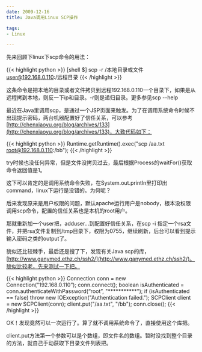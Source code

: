 ```yaml
---
date: 2009-12-16
title: Java调用Linux SCP操作

tags:
- Linux

---
```


先来回顾下linux下scp命令的用法：

{{< highlight python >}}
[shell $] scp -r /本地目录或文件 user@192.168.0.110:/远程目录
{{< /highlight >}}

这条命令是把本地的目录或者文件拷贝到远程192.168.0.110一个目录下，如果是从远程拷到本地，则反一下ip和目录。-r则是递归目录。更多参见scp --help

最近在Java里调用scp，是通过一个JSP页面来触发。为了在调用系统命令时候不出现提示密码，两台机器配置好了信任关系，可以参考[http://chenxiaoyu.org/blog/archives/133](http://chenxiaoyu.org/blog/archives/133)，大致代码如下：

{{< highlight python >}}
Runtime.getRuntime().exec("scp /aa.txt root@192.168.0.110:/bb");
{{< /highlight >}}

try时候也没任何异常，但是文件没拷贝过去，最后根据Process的waitFor()获取命令返回值是1。

这下可以肯定的是调用系统命令失败，在System.out.println里打印出command，linux下运行是没错的。为何呢？

后来发现原来是用户权限的问题，默认apache运行用户是nobody，根本没权限调用scp命令，配置的信任关系也是本机的root用户。

那就重新加一个user把，adduser...到配置好信任关系，在scp -i 指定一个rsa文件，并把rsa文件复制到/tmp目录下，权限为0755，继续刷新，后台可以看到提示输入密码之类的output了。

貌似还比较棘手，最后还是搜了下，发现有关Java scp的库，[http://www.ganymed.ethz.ch/ssh2/](http://www.ganymed.ethz.ch/ssh2/)。貌似比较老，先来测试一下把。

{{< highlight python >}}
Connection conn = new Connection(“192.168.0.110”);
conn.connect();
boolean isAuthenticated = conn.authenticateWithPassword(“root”, "***********");
if (isAuthenticated == false)
    throw new IOException("Authentication failed.");
SCPClient client = new SCPClient(conn);
client.put("/aa.txt", "/bb");
conn.close();
{{< /highlight >}}

OK！发现竟然可以一次运行了。算了就不调用系统命令了，直接使用这个库把。

client.put方法第一个参数可以是个数组，即文件名的数组。暂时没找到整个目录的方法，就自己手动获取下目录文件列表把。

